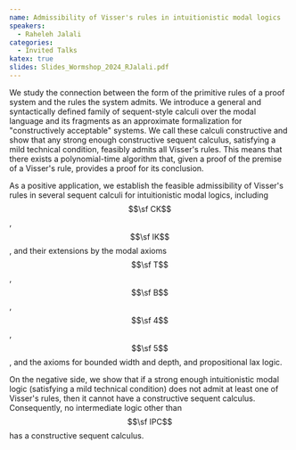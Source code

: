 ```yaml
---
name: Admissibility of Visser's rules in intuitionistic modal logics
speakers:
  - Raheleh Jalali
categories:
  - Invited Talks
katex: true
slides: Slides_Wormshop_2024_RJalali.pdf
---
```


We study the connection between the form of the primitive rules of a proof
system and the rules the system admits. We introduce a general and syntactically
defined family of sequent-style calculi over the modal language and its
fragments as an approximate formalization for "constructively acceptable"
systems. We call these calculi constructive and show that any strong enough
constructive sequent calculus, satisfying a mild technical condition, feasibly
admits all Visser's rules. This means that there exists a polynomial-time
algorithm that, given a proof of the premise of a Visser's rule, provides a
proof for its conclusion.

As a positive application, we establish the feasible admissibility of Visser's
rules in several sequent calculi for intuitionistic modal logics, including
$$\sf CK$$, $$\sf IK$$, and their extensions by the modal axioms $$\sf T$$,
$$\sf B$$, $$\sf 4$$, $$\sf 5$$, and the axioms for bounded width and depth, and
propositional lax logic.

On the negative side, we show that if a strong enough intuitionistic modal logic
(satisfying a mild technical condition) does not admit at least one of Visser's
rules, then it cannot have a constructive sequent calculus. Consequently, no
intermediate logic other than $$\sf IPC$$ has a constructive sequent calculus.

